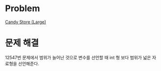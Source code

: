 # Problem
[Candy Store (Large)](https://www.acmicpc.net/problem/12548)

# 문제 해결
12547번 문제에서 범위가 늘어난 것으로 변수를 선언할 때 int 형 보다 범위가 넓은 자료형을 선언해준다.   